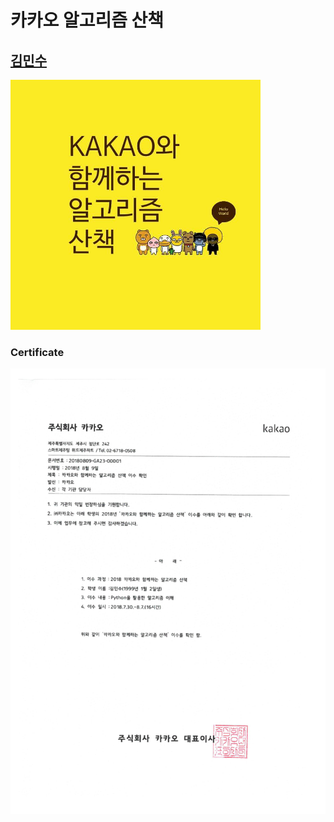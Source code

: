 카카오 알고리즘 산책
====================
[김민수](https://github.com/alstn2468)
-------------------------------

<img src="images/kakao.jpeg" width="400" height="auto">

### Certificate

<img src="images/certificate.jpg" width="600" height="auto">
